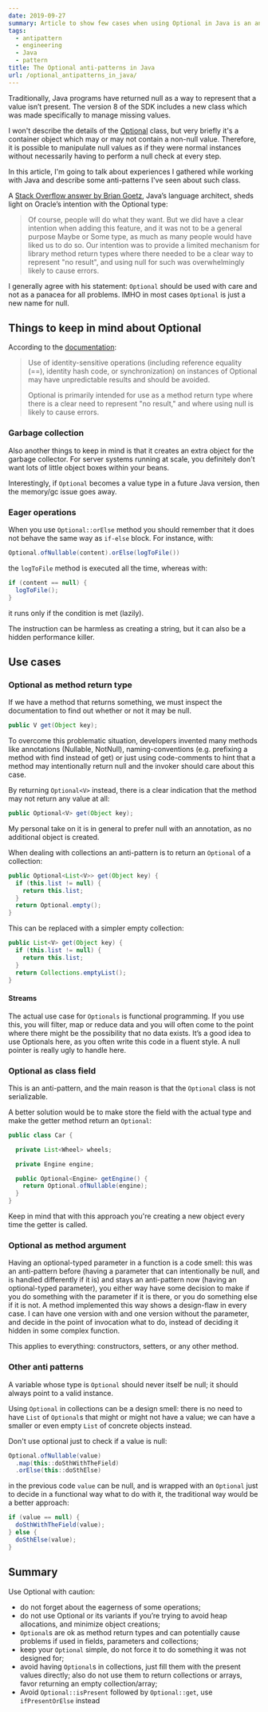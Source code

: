 ```yaml
---
date: 2019-09-27
summary: Article to show few cases when using Optional in Java is an anti-pattern
tags:
  - antipattern
  - engineering
  - Java
  - pattern
title: The Optional anti-patterns in Java
url: /optional_antipatterns_in_java/
---
```


Traditionally, Java programs have returned null as a way to represent that a value isn’t present. The version 8 of the SDK includes a new class which was made specifically to manage missing values.

I won't describe the details of the [Optional](https://docs.oracle.com/javase/8/docs/api/java/util/Optional.html) class, but very briefly it's   a container object which may or may not contain a non-null value. Therefore, it is possible to manipulate null values as if they were normal instances without necessarily having to perform a null check at every step.

In this article, I'm going to talk about experiences I gathered while working with Java and describe some anti-patterns I've seen about such class.

<!--more-->

A [Stack Overflow answer by Brian Goetz](http://stackoverflow.com/a/26328555/547365), Java’s language architect, sheds light on Oracle’s intention with the Optional type:

> Of course, people will do what they want. But we did have a clear intention when adding this feature, and it was not to be a general purpose Maybe or Some type, as much as many people would have liked us to do so. Our intention was to provide a limited mechanism for library method return types where there needed to be a clear way to represent "no result", and using null for such was overwhelmingly likely to cause errors.

I generally agree with his statement: `Optional` should be used with care and not as a panacea for all problems. IMHO in most cases `Optional` is just a new name for null.

## Things to keep in mind about Optional

According to the [documentation](https://docs.oracle.com/en/java/javase/12/docs/api/java.base/java/util/Optional.html):

> Use of identity-sensitive operations (including reference equality (==), identity hash code, or synchronization) on instances of Optional may have unpredictable results and should be avoided.
>
> Optional is primarily intended for use as a method return type where there is a clear need to represent "no result," and where using null is likely to cause errors.

### Garbage collection

Also another things to keep in mind is that it creates an extra object for the garbage collector. For server systems running at scale, you definitely don't want lots of little object boxes within your beans.

Interestingly, if `Optional` becomes a value type in a future Java version, then the memory/gc issue goes away.

### Eager operations

When you use `Optional::orElse` method you should remember that it does not behave the same way as `if-else` block. For instance, with:

```java
Optional.ofNullable(content).orElse(logToFile())
```

the `logToFile` method is executed all the time, whereas with:

```java
if (content == null) {
  logToFile();
}
```

it runs only if the condition is met (lazily).

The instruction can be harmless as creating a string, but it can also be a hidden performance killer.

## Use cases

### Optional as method return type

If we have a method that returns something, we must inspect the documentation to find out whether or not it may be null.

```java
public V get(Object key);
```

To overcome this problematic situation, developers invented many methods like annotations (Nullable, NotNull), naming-conventions (e.g. prefixing a method with find instead of get) or just using code-comments to hint that a method may intentionally return null and the invoker should care about this case.

By returning `Optional<V>` instead, there is a clear indication that the method may not return any value at all:

```java
public Optional<V> get(Object key);
```

My personal take on it is in general to prefer null with an annotation, as no additional object is created.

When dealing with collections an anti-pattern is to return an `Optional` of a collection:

```java
public Optional<List<V>> get(Object key) {
  if (this.list != null) {
    return this.list;
  }
  return Optional.empty();
}
```

This can be replaced with a simpler empty collection:

```java
public List<V> get(Object key) {
  if (this.list != null) {
    return this.list;
  }
  return Collections.emptyList();
}
```

#### Streams

The actual use case for `Optionals` is functional programming. If you use this, you will filter, map or reduce data and you will often come to the point where there might be the possibility that no data exists. It’s a good idea to use Optionals here, as you often write this code in a fluent style. A null pointer is really ugly to handle here.

### Optional as class field

This is an anti-pattern, and the main reason is that the `Optional` class is not serializable.

A better solution would be to make store the field with the actual type and make the getter method return an `Optional`:

```java
public class Car {

  private List<Wheel> wheels;

  private Engine engine;

  public Optional<Engine> getEngine() {
    return Optional.ofNullable(engine);
  }
}
```

Keep in mind that with this approach you're creating a new object every time the getter is called.

### Optional as method argument

Having an optional-typed parameter in a function is a code smell: this was an anti-pattern before (having a parameter that can intentionally be null, and is handled differently if it is) and stays an anti-pattern now (having an optional-typed parameter), you either way have some decision to make if you do something with the parameter if it is there, or you do something else if it is not. A method implemented this way shows a design-flaw in every case. I can have one version with and one version without the parameter, and decide in the point of invocation what to do, instead of deciding it hidden in some complex function.

This applies to everything: constructors, setters, or any other method.

### Other anti patterns

A variable whose type is `Optional` should never itself be null; it should always point to a valid instance.

Using `Optional` in collections can be a design smell: there is no need to have `List` of `Optional`s that might or might not have a value; we can have a smaller or even empty `List` of concrete objects instead.

Don't use optional just to check if a value is null:

```java
Optional.ofNullable(value)
  .map(this::doSthWithTheField)
  .orElse(this::doSthElse)
```

in the previous code `value` can be null, and is wrapped with an `Optional` just to decide in a functional way what to do with it, the traditional way would be a better approach:

```java
if (value == null) {
  doSthWithTheField(value);
} else {
  doSthElse(value);
}
```

## Summary

Use Optional with caution:

* do not forget about the eagerness of some operations;
* do not use Optional or its variants if you’re trying to avoid heap allocations, and minimize object creations;
* `Optional`s are ok as method return types and can potentially cause problems if used in fields, parameters and collections;
* keep your `Optional` simple, do not force it to do something it was not designed for;
* avoid having `Optional`s in collections, just fill them with the present values directly; also do not use them to return collections or arrays, favor returning an empty collection/array;
* Avoid `Optional::isPresent` followed by `Optional::get`, use `ifPresentOrElse` instead
